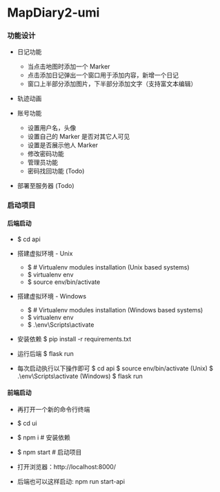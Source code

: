 # MapDiary2-umi

### 功能设计

- 日记功能
  - 当点击地图时添加一个 Marker
  - 点击添加日记弹出一个窗口用于添加内容，新增一个日记
  - 窗口上半部分添加图片，下半部分添加文字（支持富文本编辑）
- 轨迹动画
- 账号功能

  - 设置用户名，头像
  - 设置自己的 Marker 是否对其它人可见
  - 设置是否展示他人 Marker
  - 修改密码功能
  - 管理员功能
  - 密码找回功能 (Todo)

- 部署至服务器 (Todo)

### 启动项目

#### 后端启动

- $ cd api
- 搭建虚拟环境 - Unix

  - $ # Virtualenv modules installation (Unix based systems)
  - $ virtualenv env
  - $ source env/bin/activate

- 搭建虚拟环境 - Windows

  - $ # Virtualenv modules installation (Windows based systems)
  - $ virtualenv env
  - $ .\env\Scripts\activate

- 安装依赖
  $ pip install -r requirements.txt

- 运行后端
  $ flask run

- 每次启动执行以下操作即可
  $ cd api
  $ source env/bin/activate (Unix)
  $ .\env\Scripts\activate (Windows)
  $ flask run

#### 前端启动

- 再打开一个新的命令行终端
- $ cd ui
- $ npm i # 安装依赖
- $ npm start # 启动项目
- 打开浏览器：http://localhost:8000/

- 后端也可以这样启动: npm run start-api
